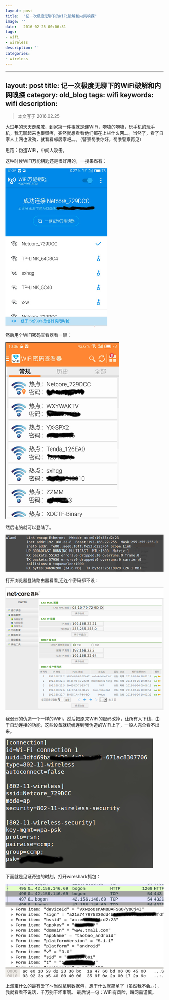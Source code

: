```yaml
---
layout: post
title:  "记一次极度无聊下的WiFi破解和内网嗅探"
image: ''
date:   2016-02-25 00:06:31
tags:
- wifi
- wireless
description: ''
categories:
- wireless
---
```


---
layout: post
title: 记一次极度无聊下的WiFi破解和内网嗅探
category: old_blog
tags: wifi
keywords: wifi
description:
---

> 本文写于 2016.02.25

大过年的天天走亲戚，到家第一件事就是连WiFi，唠嗑的唠嗑，玩手机的玩手机，我无聊起来也很蛋疼，突然就想看看他们都在上些什么网。。。当然了，看了自家人上网也没劲，就看看邻居家吧。。。（警察蜀黍你好，蜀黍警察再见）

思路：伪造WiFi，中间人攻击。

这种时候WiFi万能钥匙还是很好用的，一搜果然有：

![](/post_pic/2016-02-25-boring_wifi/wifi_1.jpg)

然后用个WiFi密码查看器看一眼：

![](/post_pic/2016-02-25-boring_wifi/wifi_2.jpg)

然后电脑就可以登陆了。

![](/post_pic/2016-02-25-boring_wifi/wifi_3.jpg)

打开浏览器登陆路由器看看,还连个密码都不设：

![](/post_pic/2016-02-25-boring_wifi/wifi_4.jpg)

我弱弱的伪造一个一样的WiFi，然后把原来WiFi的密码改掉，让所有人下线，由于自动连接的功能，这些设备就统统连到我伪造的WiFi上了，一般人完全看不出来。

![](/post_pic/2016-02-25-boring_wifi/wifi_5.jpg)

下面就是见证奇迹的时刻，打开wireshark抓包：

![](/post_pic/2016-02-25-boring_wifi/wifi_6.jpg)

上淘宝什么的最有爱了～当然拿到数据包，想干什么就简单了（虽然我不会。。），我就看看不说话，千万别干坏事啊。
最后说一句：WiFi有风险，蹭网需谨慎。
